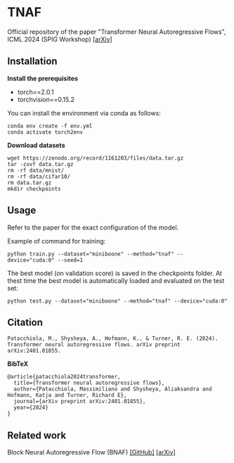 # TNAF
Official repository of the paper "Transformer Neural Autoregressive Flows", ICML 2024 (SPIG Workshop) [[arXiv]](https://arxiv.org/abs/2401.01855)

Installation
------------

**Install the prerequisites**

- torch==2.0.1
- torchvision==0.15.2

You can install the environment via conda as follows:

```
conda env create -f env.yml
conda activate torch2env
```

**Download datasets**

```
wget https://zenodo.org/record/1161203/files/data.tar.gz
tar -zxvf data.tar.gz
rm -rf data/mnist/
rm -rf data/cifar10/
rm data.tar.gz
mkdir checkpoints
```

Usage
-----

Refer to the paper for the exact configuration of the model.

Example of command for training:

```
python train.py --dataset="miniboone" --method="tnaf" --device="cuda:0" --seed=1
```

The best model (on validation score) is saved in the checkpoints folder.
At thest time the best model is automatically loaded and evaluated on the test set:

```
python test.py --dataset="miniboone" --method="tnaf" --device="cuda:0"
```

Citation
-------

```
Patacchiola, M., Shysheya, A., Hofmann, K., & Turner, R. E. (2024). Transformer neural autoregressive flows. arXiv preprint arXiv:2401.01855.
```

**BibTeX**

```
@article{patacchiola2024transformer,
  title={Transformer neural autoregressive flows},
  author={Patacchiola, Massimiliano and Shysheya, Aliaksandra and Hofmann, Katja and Turner, Richard E},
  journal={arXiv preprint arXiv:2401.01855},
  year={2024}
}
```

Related work
------------

Block Neural Autoregressive Flow (BNAF) [[GitHub]](https://github.com/nicola-decao/BNAF) [[arXiv]](http://arxiv.org/abs/1904.04676)
